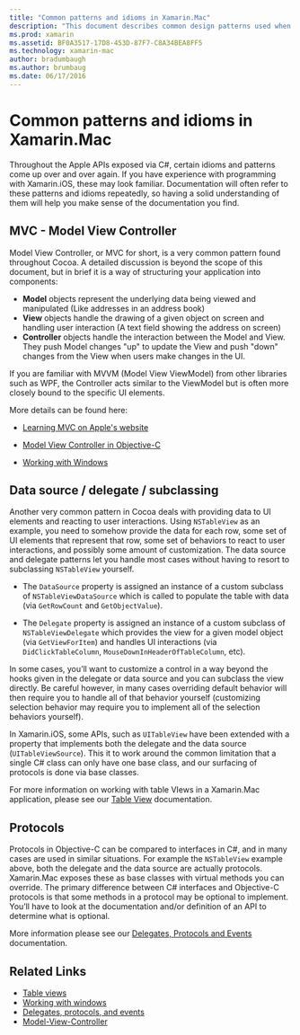 ```yaml
---
title: "Common patterns and idioms in Xamarin.Mac"
description: "This document describes common design patterns used when building Xamarin.Mac apps. It discusses the model-view-controller pattern, the data source and delegate patterns, and protocols."
ms.prod: xamarin
ms.assetid: BF0A3517-17D8-453D-87F7-C8A34BEA8FF5
ms.technology: xamarin-mac
author: bradumbaugh
ms.author: brumbaug
ms.date: 06/17/2016
---
```


# Common patterns and idioms in Xamarin.Mac

Throughout the Apple APIs exposed via C#, certain idioms and patterns come up over and over again. If you have experience with programming with Xamarin.iOS, these may look familiar. Documentation will often refer to these patterns and idioms repeatedly, so having a solid understanding of them will help you make sense of the documentation you find.

## MVC - Model View Controller

Model View Controller, or MVC for short, is a very common pattern found throughout Cocoa. A detailed discussion is beyond the scope of this document, but in brief it is a way of structuring your application into components:

- **Model** objects represent the underlying data being viewed and manipulated (Like addresses in an address book)
- **View** objects handle the drawing of a given object on screen and handling user interaction (A text field showing the address on screen)
- **Controller** objects handle the interaction between the Model and View. They push Model changes "up" to update the View and push "down" changes from the View when users make changes in the UI.

If you are familiar with MVVM (Model View ViewModel) from other libraries such as WPF, the Controller acts similar to the ViewModel but is often more closely bound to the specific UI elements.

More details can be found here:

- [Learning MVC on Apple's website](https://developer.apple.com/library/ios/documentation/general/conceptual/devpedia-cocoacore/MVC.html)

- [Model View Controller in Objective-C](https://developer.apple.com/library/ios/documentation/general/conceptual/CocoaEncyclopedia/Model-View-Controller/Model-View-Controller.html)
- [Working with Windows](~/mac/user-interface/window.md)

## Data source / delegate / subclassing

Another very common pattern in Cocoa deals with providing data to UI elements and reacting to user interactions. Using `NSTableView` as an example, you need to somehow provide the data for each row, some set of UI elements that represent that row, some set of behaviors to react to user interactions, and possibly some amount of customization. The data source and delegate patterns let you handle most cases without having to resort to subclassing `NSTableView` yourself.

- The `DataSource` property is assigned an instance of a custom subclass of `NSTableViewDataSource` which is called to populate the table with data (via `GetRowCount` and `GetObjectValue`).

- The `Delegate` property is assigned an instance of a custom subclass of `NSTableViewDelegate` which provides the view for a given model object (via `GetViewForItem`) and handles UI interactions (via `DidClickTableColumn`, `MouseDownInHeaderOfTableColumn`, etc).

In some cases, you’ll want to customize a control in a way beyond the hooks given in the delegate or data source and you can subclass the view directly. Be careful however, in many cases overriding default behavior will then require you to handle all of that behavior yourself (customizing selection behavior may require you to implement all of the selection behaviors yourself).

In Xamarin.iOS, some APIs, such as `UITableView` have been extended with a property that implements both the delegate and the data source (`UITableViewSource`). This it to work around the common limitation that a single C# class can only have one base class, and our surfacing of protocols is done via base classes.

For more information on working with table VIews in a Xamarin.Mac application, please see our [Table View](~/mac/user-interface/table-view.md) documentation.

## Protocols

Protocols in Objective-C can be compared to interfaces in C#, and in many cases are used in similar situations. For example the `NSTableView` example above, both the delegate and the data source are actually protocols. Xamarin.Mac exposes these as  base classes with virtual methods you can override. The primary difference between C# interfaces and Objective-C protocols is that some methods in a protocol may be optional to implement. You’ll have to look at the documentation and/or definition of an API to determine what is optional.

More information please see our [Delegates, Protocols and Events](~/ios/app-fundamentals/delegates-protocols-and-events.md) documentation.



## Related Links

- [Table views](~/mac/user-interface/table-view.md)
- [Working with windows](~/mac/user-interface/window.md)
- [Delegates, protocols, and events](~/ios/app-fundamentals/delegates-protocols-and-events.md)
- [Model-View-Controller](https://developer.apple.com/library/ios/documentation/general/conceptual/CocoaEncyclopedia/Model-View-Controller/Model-View-Controller.html)
